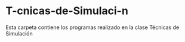 # T-cnicas-de-Simulaci-n
Esta carpeta contiene los  programas realizado en la clase Técnicas de Simulación 
